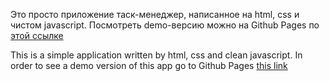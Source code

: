 ﻿Это просто приложение таск-менеджер, написанное на html, css и чистом javascript. Посмотреть demo-версию можно на Github Pages по [этой ссылке](https://voverg.github.io/good-todo/)

This is a simple application written by html, css and clean javascript. In order to see a demo version of this app go to Github Pages [this link](https://voverg.github.io/good-todo/)
